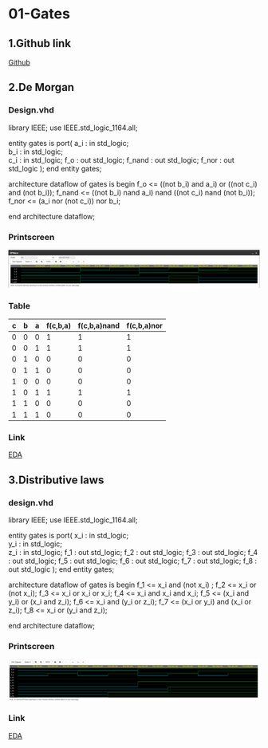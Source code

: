# 01-Gates
## 1.Github link
[Github](https://github.com/xrotre05/Digital-electronics-1 "Github")

## 2.De Morgan

### Design.vhd
library IEEE;
use IEEE.std_logic_1164.all;

entity gates is
    port(
        a_i    : in  std_logic;         
        b_i    : in  std_logic;         
        c_i	   : in  std_logic;
        f_o 	: out std_logic;
        f_nand 	: out std_logic;
        f_nor	: out std_logic
    );
end entity gates;

architecture dataflow of gates is
begin
    f_o  	<= ((not b_i) and a_i) or ((not c_i) and (not b_i));
   	f_nand 	<= ((not b_i) nand a_i) nand ((not c_i) nand (not b_i));
    f_nor   <= (a_i nor (not c_i)) nor b_i;

end architecture dataflow;


### Printscreen
![alt text](https://github.com/xrotre05/Digital-electronics-1/blob/main/Labs/01-Gates/DeMorgan.PNG "Demorgan")

### Table
 c | b | a | f(c,b,a) | f(c,b,a)nand | f(c,b,a)nor
---|---|---|---|---|---
 0 | 0 | 0 | 1 | 1 | 1  
 0 | 0 | 1 | 1 | 1 | 1  
 0 | 1 | 0 | 0 | 0 | 0 
 0 | 1 | 1 | 0 | 0 | 0  
 1 | 0 | 0 | 0 | 0 | 0  
 1 | 0 | 1 | 1 | 1 | 1  
 1 | 1 | 0 | 0 | 0 | 0  
 1 | 1 | 1 | 0 | 0 | 0  
 
 ### Link
[EDA](https://www.edaplayground.com/x/Dnfm "EDA")

## 3.Distributive laws

### design.vhd
library IEEE;
use IEEE.std_logic_1164.all;

entity gates is
    port(
        x_i    : in  std_logic;         
        y_i    : in  std_logic;         
        z_i	   : in  std_logic;
        f_1 	: out std_logic;
        f_2 	: out std_logic;
        f_3		: out std_logic;
        f_4		: out std_logic;
        f_5		: out std_logic;
        f_6		: out std_logic;
        f_7		: out std_logic;
        f_8		: out std_logic
    );
end entity gates;

architecture dataflow of gates is
begin
    f_1  	<= x_i and (not x_i) ;
   	f_2 	<= x_i or (not x_i);
    f_3   	<= x_i or x_i or x_i;
    f_4  	<= x_i and x_i and x_i;
   	f_5 	<= (x_i and y_i) or (x_i and z_i);
    f_6 	<= x_i and (y_i or z_i);
    f_7 	<= (x_i or y_i) and (x_i or z_i);
    f_8 	<= x_i or (y_i and z_i);
    

end architecture dataflow;

### Printscreen
![alt text](https://github.com/xrotre05/Digital-electronics-1/blob/main/Labs/01-Gates/Distributive.PNG "Distributive")


### Link
[EDA](https://www.edaplayground.com/x/8qUf "EDA")
